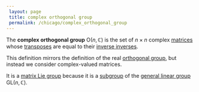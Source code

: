 ```yaml
---
 layout: page
 title: complex orthogonal group
 permalink: /chicago/complex_orthogonal_group
---
```

The **complex orthogonal group** $\text{O}(n,\mathbb C)$ is the set of $n\times n$ complex [matrices](https://mathgloss.github.io/MathGloss/chicago/matrix) whose [transposes](https://mathgloss.github.io/MathGloss/chicago/matrix_transpose) are equal to their [inverse inverses](https://mathgloss.github.io/MathGloss/chicago/inverse_#######inverses). 

This definition mirrors the definition of the real [orthogonal group](https://mathgloss.github.io/MathGloss/chicago/orthogonal_group), but instead we consider complex-valued matrices.

It is a [matrix Lie group](https://mathgloss.github.io/MathGloss/chicago/matrix_Lie_group) because it is a [subgroup](https://mathgloss.github.io/MathGloss/chicago/subgroup) of the [general linear group](https://mathgloss.github.io/MathGloss/chicago/general_linear_group) $\text{GL}(n,\mathbb C)$.
